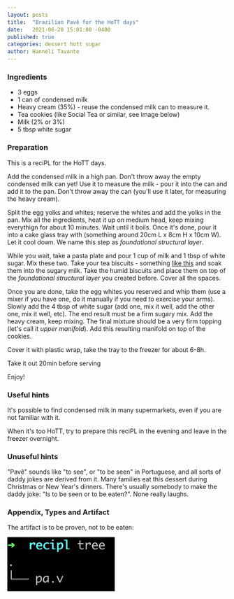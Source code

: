 ```yaml
---
layout: posts
title:  "Brazilian Pavê for the HoTT days"
date:   2021-06-20 15:01:00 -0400
published: true
categories: dessert hott sugar
author: Hanneli Tavante
---
```


  

### Ingredients

* 3 eggs
* 1 can of condensed milk
* Heavy cream (35%) - reuse the condensed milk can to measure it.
* Tea cookies (like Social Tea or similar, see image below)
* Milk (2% or 3%)
* 5 tbsp white sugar


### Preparation

This is a reciPL for the HoTT days. 

Add the condensed milk in a high pan. Don't throw away the empty condensed milk can yet! Use it to measure the milk - pour it into the can and add it to the pan. Don't throw away the can (you'll use it later, for measuring the heavy cream). 

Split the egg yolks and whites; reserve the whites and add the yolks in the pan. Mix all the ingredients, heat it up on medium head, keep mixing everythign for about 10 minutes. Wait until it boils. Once it's done, pour it into a cake glass tray with (something around 20cm L x 8cm H x 10cm W). Let it cool down. We name this step as _foundational structural layer_.

While you wait, take a pasta plate and pour 1 cup of milk and 1 tbsp of white sugar. Mix these two. Take your tea biscuits - something [like this](https://leclerc.ca/en/tradition-1905/social-tea-4) and soak them into the sugary milk. Take the humid biscuits and place them on top of the _foundational structural layer_ you created before. Cover all the spaces. 

Once you are done, take the egg whites you reserved and whip them (use a mixer if you have one, do it manually if you need to exercise your arms). Slowly add the 4 tbsp of white sugar (add one, mix it well, add the other one, mix it well, etc). The end result must be a firm sugary mix. Add the heavy cream, keep mixing. The final mixture should be a very firm topping (let's call it _upper manifold_). Add this resulting manifold on top of the cookies. 

Cover it with plastic wrap, take the tray to the freezer for about 6-8h.

Take it out 20min before serving

Enjoy! 



### Useful hints

It's possible to find condensed milk in many supermarkets, even if you are not familiar with it.

When it's too HoTT, try to prepare this reciPL in the evening and leave in the freezer overnight.

### Unuseful hints

"Pavê" sounds like "to see", or "to be seen" in Portuguese, and all sorts of daddy jokes are derived from it. Many families eat this dessert during Christmas or New Year's dinners. There's usually somebody to make the daddy joke: "Is to be seen or to be eaten?". None really laughs.



### Appendix, Types and Artifact

The artifact is to be proven, not to be eaten:

![pave](/images/pav.png)
